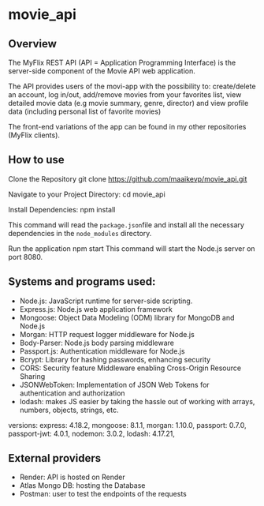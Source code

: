 # movie_api

## Overview

The MyFlix REST API (API = Application Programming Interface) is the server-side component of the Movie API web application. 

The API provides users of the movi-app with the possibility to: create/delete an account, log in/out, add/remove movies from your favorites list, view detailed movie data (e.g movie summary, genre, director) and view profile data (including personal list of favorite movies) 

The front-end variations of the app can be found in my other repositories (MyFlix clients).


## How to use

Clone the Repository
git clone https://github.com/maaikevp/movie_api.git

Navigate to your Project Directory:
cd movie_api

Install Dependencies:
npm install

This command will read the `package.json`file and install all the necessary dependencies in the `node_modules` directory.

Run the application
npm start
This command will start the Node.js server on port 8080.


## Systems and programs used:

* Node.js: JavaScript runtime for server-side scripting.
* Express.js: Node.js web application framework
* Mongoose: Object Data Modeling (ODM) library for MongoDB and Node.js
* Morgan: HTTP request logger middleware for Node.js
* Body-Parser: Node.js body parsing middleware
* Passport.js: Authentication middleware for Node.js
* Bcrypt: Library for hashing passwords, enhancing security
* CORS: Security feature Middleware enabling Cross-Origin Resource Sharing 
* JSONWebToken: Implementation of JSON Web Tokens for authentication and authorization
* lodash: makes JS easier by taking the hassle out of working with arrays, numbers, objects, strings, etc.


versions:
express: 4.18.2, mongoose: 8.1.1, morgan: 1.10.0, passport: 0.7.0, passport-jwt: 4.0.1, nodemon: 3.0.2,  lodash: 4.17.21, 


## External providers

* Render: API is hosted on Render
* Atlas Mongo DB: hosting the Database
* Postman: user to test the endpoints of the requests